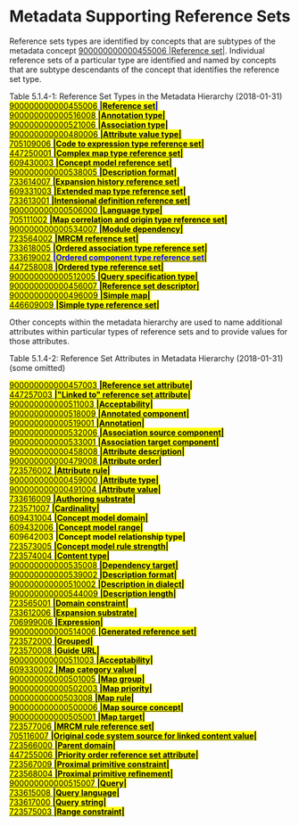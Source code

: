 # Metadata Supporting Reference Sets

Reference sets types are identified by concepts that are subtypes of the metadata concept [900000000000455006 |Reference set|](http://snomed.info/id/900000000000455006). Individual reference sets of a particular type are identified and named by concepts that are subtype descendants of the concept that identifies the reference set type.

Table 5.1.4-1: Reference Set Types in the Metadata Hierarchy (2018-01-31)\
&#x20; [<mark style="color:$info;">900000000000455006</mark> <mark style="color:blue;">**|**</mark><mark style="color:$primary;">**Reference set**</mark><mark style="color:blue;">**|**</mark>](http://snomed.info/id/900000000000455006)\
&#x20;     [<mark style="color:$info;">900000000000516008</mark> <mark style="color:$primary;">**|Annotation type|**</mark>](http://snomed.info/id/900000000000516008)\
&#x20;     [<mark style="color:$info;">900000000000521006</mark> <mark style="color:$primary;">**|Association type|**</mark>](http://snomed.info/id/900000000000521006)\
&#x20;     [<mark style="color:$info;">900000000000480006</mark> <mark style="color:$primary;">**|Attribute value type|**</mark>](http://snomed.info/id/900000000000480006)\
&#x20;     [<mark style="color:$info;">705109006</mark> <mark style="color:$primary;">**|Code to expression type reference set|**</mark>](http://snomed.info/id/705109006)\
&#x20;     [<mark style="color:$info;">447250001</mark> <mark style="color:$primary;">**|Complex map type reference set|**</mark>](http://snomed.info/id/447250001)\
&#x20;     [<mark style="color:$info;">609430003</mark> <mark style="color:$primary;">**|Concept model reference set|**</mark>](http://snomed.info/id/609430003)\
&#x20;     [<mark style="color:$info;">900000000000538005</mark> <mark style="color:$primary;">**|Description format|**</mark>](http://snomed.info/id/900000000000538005)\
&#x20;     [<mark style="color:$info;">733614007</mark> <mark style="color:$primary;">**|Expansion history reference set|**</mark>](http://snomed.info/id/733614007)\
&#x20;     [<mark style="color:$info;">609331003</mark> <mark style="color:$primary;">**|Extended map type reference set|**</mark>](http://snomed.info/id/609331003)\
&#x20;     [<mark style="color:$info;">733613001</mark> <mark style="color:$primary;">**|Intensional definition reference set|**</mark>](http://snomed.info/id/733613001)\
&#x20;     [<mark style="color:$info;">900000000000506000</mark> <mark style="color:$primary;">**|Language type|**</mark>](http://snomed.info/id/900000000000506000)\
&#x20;     [<mark style="color:$info;">705111002</mark> <mark style="color:$primary;">**|Map correlation and origin type reference set|**</mark>](http://snomed.info/id/705111002)\
&#x20;     [<mark style="color:$info;">900000000000534007</mark> <mark style="color:$info;"></mark><mark style="color:$info;">**|**</mark><mark style="color:$primary;">**Module dependency|**</mark>](http://snomed.info/id/900000000000534007)\
&#x20;     [<mark style="color:$info;">723564002</mark> <mark style="color:$primary;">**|MRCM reference set|**</mark>](http://snomed.info/id/723564002)\
&#x20;     [<mark style="color:$info;">733618005</mark> <mark style="color:$primary;">**|Ordered association type reference set|**</mark>](http://snomed.info/id/733618005)\
&#x20;     [<mark style="color:$info;">733619002</mark> <mark style="color:blue;">**|Ordered component type reference set|**</mark>](http://snomed.info/id/733619002)\
&#x20;     [<mark style="color:$info;">447258008</mark> <mark style="color:$primary;">**|Ordered type reference set|**</mark>](http://snomed.info/id/447258008)\
&#x20;     [<mark style="color:$info;">900000000000512005</mark> <mark style="color:$primary;">**|Query specification type|**</mark>](http://snomed.info/id/900000000000512005)\
&#x20;     [<mark style="color:$info;">900000000000456007</mark> <mark style="color:$primary;">**|Reference set descriptor|**</mark>](http://snomed.info/id/900000000000456007)\
&#x20;     [<mark style="color:$info;">900000000000496009</mark> <mark style="color:$primary;">**|Simple map|**</mark>](http://snomed.info/id/900000000000496009)\
&#x20;     [<mark style="color:$info;">446609009</mark> <mark style="color:$primary;">**|Simple type reference set|**</mark>](http://snomed.info/id/446609009)

Other concepts within the metadata hierarchy are used to name additional attributes within particular types of reference sets and to provide values for those attributes.

Table 5.1.4-2: Reference Set Attributes in Metadata Hierarchy (2018-01-31) (some omitted)

&#x20; [<mark style="color:$info;">900000000000457003</mark> <mark style="color:$primary;">**|Reference set attribute|**</mark>](http://snomed.info/id/900000000000457003)\
&#x20;     [<mark style="color:$info;">447257003</mark> <mark style="color:$primary;">**|"Linked to" reference set attribute|**</mark>](http://snomed.info/id/447257003)\
&#x20;     [<mark style="color:$info;">900000000000511003</mark> <mark style="color:$primary;">**|Acceptability|**</mark>](http://snomed.info/id/900000000000511003)\
&#x20;     [<mark style="color:$info;">900000000000518009</mark> <mark style="color:$primary;">**|Annotated component|**</mark>](http://snomed.info/id/900000000000518009)\
&#x20;     [<mark style="color:$info;">900000000000519001</mark> <mark style="color:$primary;">**|Annotation|**</mark>](http://snomed.info/id/900000000000519001)\
&#x20;     [<mark style="color:$info;">900000000000532006</mark> <mark style="color:$primary;">**|Association source component|**</mark>](http://snomed.info/id/900000000000532006)\
&#x20;     [<mark style="color:$info;">900000000000533001</mark> <mark style="color:$primary;">**|Association target component|**</mark>](http://snomed.info/id/900000000000533001)\
&#x20;     [<mark style="color:$info;">900000000000458008</mark> <mark style="color:$primary;">**|Attribute description|**</mark>](http://snomed.info/id/900000000000458008)\
&#x20;     [<mark style="color:$info;">900000000000479008</mark> <mark style="color:$primary;">**|Attribute order|**</mark>](http://snomed.info/id/900000000000479008)\
&#x20;     [<mark style="color:$info;">723576002</mark> <mark style="color:$primary;">**|Attribute rule|**</mark>](http://snomed.info/id/723576002)\
&#x20;     [<mark style="color:$info;">900000000000459000</mark> <mark style="color:$primary;">**|Attribute type|**</mark>](http://snomed.info/id/900000000000459000)\
&#x20;     [<mark style="color:$info;">900000000000491004</mark> <mark style="color:$primary;">**|Attribute value|**</mark>](http://snomed.info/id/900000000000491004)\
&#x20;     [<mark style="color:$info;">733616009</mark> <mark style="color:$primary;">**|Authoring substrate|**</mark>](http://snomed.info/id/733616009)\
&#x20;     [<mark style="color:$info;">723571007</mark> <mark style="color:$primary;">**|Cardinality|**</mark>](http://snomed.info/id/723571007)\
&#x20;     [<mark style="color:$info;">609431004</mark> <mark style="color:$primary;">**|Concept model domain|**</mark>](http://snomed.info/id/609431004)\
&#x20;     [<mark style="color:$info;">609432006</mark> <mark style="color:$primary;">**|Concept model range|**</mark>](http://snomed.info/id/609432006)\
&#x20;     <mark style="color:$info;">609642003</mark> <mark style="color:$primary;">**|Concept model relationship type|**</mark>\
&#x20;     [<mark style="color:$info;">723573005</mark> <mark style="color:$primary;">**|Concept model rule strength|**</mark>](http://snomed.info/id/723573005)\
&#x20;     [<mark style="color:$info;">723574004</mark> <mark style="color:$primary;">**|Content type|**</mark>](http://snomed.info/id/723574004)\
&#x20;     [<mark style="color:$info;">900000000000535008</mark> <mark style="color:$primary;">**|Dependency target|**</mark>](http://snomed.info/id/900000000000535008)\
&#x20;     [<mark style="color:$info;">900000000000539002</mark> <mark style="color:$primary;">**|Description format|**</mark>](http://snomed.info/id/900000000000539002)\
&#x20;     [<mark style="color:$info;">900000000000510002</mark> <mark style="color:$primary;">**|Description in dialect|**</mark>](http://snomed.info/id/900000000000510002)\
&#x20;     [<mark style="color:$info;">900000000000544009</mark> <mark style="color:$primary;">**|Description length|**</mark>](http://snomed.info/id/900000000000544009)\
&#x20;     [<mark style="color:$info;">723565001</mark> <mark style="color:$primary;">**|Domain constraint|**</mark>](http://snomed.info/id/723565001)\
&#x20;     [<mark style="color:$info;">733612006</mark> <mark style="color:$primary;">**|Expansion substrate|**</mark>](http://snomed.info/id/733612006)\
&#x20;     [<mark style="color:$info;">706999006</mark> <mark style="color:$primary;">**|Expression|**</mark>](http://snomed.info/id/706999006)\
&#x20;     [<mark style="color:$info;">900000000000514006</mark> <mark style="color:$primary;">**|Generated reference set|**</mark>](http://snomed.info/id/900000000000514006)\
&#x20;     [<mark style="color:$info;">723572000</mark> <mark style="color:$primary;">**|Grouped|**</mark>](http://snomed.info/id/723572000)\
&#x20;     [<mark style="color:$info;">723570008</mark> <mark style="color:$primary;">**|Guide URL|**</mark>](http://snomed.info/id/723570008)\
&#x20;    [<mark style="color:$info;">900000000000511003</mark> <mark style="color:$primary;">**|Acceptability|**</mark>](http://snomed.info/id/900000000000511003)\
&#x20;     [<mark style="color:$info;">609330002</mark> <mark style="color:$primary;">**|Map category value|**</mark>](http://snomed.info/id/609330002)\
&#x20;     [<mark style="color:$info;">900000000000501005</mark> <mark style="color:$primary;">**|Map group|**</mark>](http://snomed.info/id/900000000000501005)\
&#x20;     [<mark style="color:$info;">900000000000502003</mark> <mark style="color:$primary;">**|Map priority|**</mark>](http://snomed.info/id/900000000000502003)\
&#x20;     [<mark style="color:$info;">00000000000503008</mark> <mark style="color:$primary;">**|Map rule|**</mark>](http://snomed.info/id/900000000000503008)\
&#x20;     [<mark style="color:$info;">900000000000500006</mark> <mark style="color:$primary;">**|Map source concept|**</mark>](http://snomed.info/id/900000000000500006)\
&#x20;     [<mark style="color:$info;">900000000000505001</mark> <mark style="color:$primary;">**|Map target|**</mark>](http://snomed.info/id/900000000000505001)\
&#x20;     [<mark style="color:$info;">723577006</mark> <mark style="color:$primary;">**|MRCM rule reference set|**</mark>](http://snomed.info/id/723577006)\
&#x20;     [<mark style="color:$info;">705116007</mark> <mark style="color:$primary;">**|Original code system source for linked content value|**</mark>](http://snomed.info/id/705116007)\
&#x20;     [<mark style="color:$info;">723566000</mark> <mark style="color:$primary;">**|Parent domain|**</mark>](http://snomed.info/id/723566000)\
&#x20;     [<mark style="color:$info;">447255006</mark> <mark style="color:$primary;">**|Priority order reference set attribute|**</mark>](http://snomed.info/id/447255006)\
&#x20;     [<mark style="color:$info;">723567009</mark> <mark style="color:$primary;">**|Proximal primitive constraint|**</mark>](http://snomed.info/id/723567009)\
&#x20;     [<mark style="color:$info;">723568004</mark> <mark style="color:$primary;">**|Proximal primitive refinement|**</mark>](http://snomed.info/id/723568004)\
&#x20;     [<mark style="color:$info;">900000000000515007</mark> <mark style="color:$primary;">**|Query|**</mark>](http://snomed.info/id/900000000000515007)\
&#x20;     [<mark style="color:$info;">733615008</mark> <mark style="color:$primary;">**|Query language|**</mark>](http://snomed.info/id/733615008)\
&#x20;     [<mark style="color:$info;">733617000</mark> <mark style="color:$primary;">**|Query string|**</mark>](http://snomed.info/id/733617000)\
&#x20;     [<mark style="color:$info;">723575003</mark> <mark style="color:$primary;">**|Range constraint|**</mark>](http://snomed.info/id/723575003)
